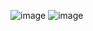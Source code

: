 ![image](https://user-images.githubusercontent.com/76841119/176962958-19665ba4-5516-424b-9649-8fba99f2a6d1.png)
![image](https://user-images.githubusercontent.com/76841119/176962981-374bfa0b-9fc1-4344-9571-f25aeaba183c.png)
